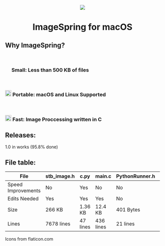 <p align="center">
  <img src="https://user-images.githubusercontent.com/98705626/185792409-34049114-3d11-47e6-a6a0-c41bb2336cce.png">
  <h1 align="center">ImageSpring for macOS</h1>
</p>

## Why ImageSpring?

<br>

### <img src="https://user-images.githubusercontent.com/98705626/185792405-8cb181ee-8823-4f43-b361-5ac1a934c68b.png" width="17">  Small: Less than 500 KB of files

<br>

### <img src="https://user-images.githubusercontent.com/98705626/185792410-423c935a-176c-452f-8475-62fd79da27c0.png" width="20"> Portable: macOS and Linux Supported

<br>

### <img src="https://user-images.githubusercontent.com/98705626/185792405-8cb181ee-8823-4f43-b361-5ac1a934c68b.png" width="20"> Fast: Image Proccessing written in C

## Releases:
1.0 in works (95.8% done)

## File table:

File | stb_image.h | c.py | main.c | PythonRunner.h | SyntaxChanges.h
--- | --- | --- | --- | --- | ---
Speed Improvements | No | Yes | No | No | No
Edits Needed | Yes | Yes | Yes | No | Yes
Size | 266 KB | 1.36 KB | 12.4 KB | 401 Bytes | 369 Bytes
Lines | 7678 lines | 47 lines | 436 lines | 21 lines | 32 lines

Icons from <a>flaticon.com</a>